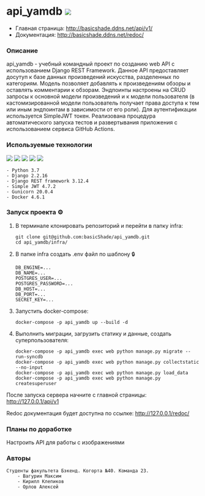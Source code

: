 # api_yamdb    <img src="https://github.com/basicshade/yamdb_final/actions/workflows/yamdb_workflow.yml/badge.svg" />
* Главная страница: http://basicshade.ddns.net/api/v1/
* Документация: http://basicshade.ddns.net/redoc/


### Описание
api_yamdb - учебный командный проект по созданию web API с использованием Django REST Framework. Данное API предоставляет досутуп к базе данных произведений искусства, разделенных по категориям. Модель позволяет добавлять к произведениям обзоры и оставлять комментарии к обзорам. Эндпоинты настроены на CRUD запросы к основной модели произведений и к модели пользователя (в кастомизированной модели пользователь получает права доступа к тем или иным эндпоинтам в зависимости от его роли). Для аутентификации используется SimpleJWT токен. Реализована процедура автоматического запуска тестов и развертывания приложения с использованием сервиса GitHub Actions.

### Используемые технологии
<img src="https://img.shields.io/badge/Python-FFD43B?style=for-the-badge&logo=python&logoColor=blue" /> <img src="https://img.shields.io/badge/Django-092E20?style=for-the-badge&logo=django&logoColor=green" /> <img src="https://img.shields.io/badge/django%20rest-ff1709?style=for-the-badge&logo=django&logoColor=white" /> <img src="https://img.shields.io/badge/JWT-000000?style=for-the-badge&logo=JSON%20web%20tokens&logoColor=white" /> <img src="https://img.shields.io/badge/Docker-2CA5E0?style=for-the-badge&logo=docker&logoColor=white" />

    - Python 3.7
    - Django 2.2.16
    - Django REST framework 3.12.4
    - Simple JWT 4.7.2
    - Gunicorn 20.0.4
    - Docker 4.6.1


### Запуск проекта ⚙️
1. В терминале клонировать репозиторий и перейти в папку infra:
    ```
    git clone git@github.com:basicShade/api_yamdb.git
    cd api_yamdb/infra/
    ```
2. В папке infra создать .env файл по шаблону 🔒
    ```
    DB_ENGINE=...
    DB_NAME=...
    POSTGRES_USER=...
    POSTGRES_PASSWORD=...
    DB_HOST=...
    DB_PORT=...
    SECRET_KEY=...
    ```

3. Запустить docker-compose:
    ```
    docker-compose -p api_yamdb up --build -d
    ```

4. Выполнить миграции, загрузить статику и данные, создать суперпользователя:
    ```
    docker-compose -p api_yamdb exec web python manage.py migrate --run-syncdb
    docker-compose -p api_yamdb exec web python manage.py collectstatic --no-input
    docker-compose -p api_yamdb exec web python manage.py load_data
    docker-compose -p api_yamdb exec web python manage.py createsuperuser
    ```

После запуска сервера начните с главной страницы: http://127.0.0.1/api/v1

Redoc документация будет доступна по ссылке: http://127.0.0.1/redoc/


### Планы по доработке
Настроить API для работы с изображениями

### Авторы
```
Студенты факультета Бэкенд. Когорта №40. Команда 23.
    - Вагурин Максим
    - Кирилл Клепиков
    - Орлов Алексей
```
